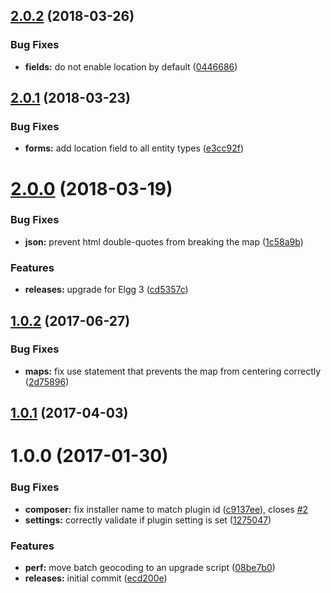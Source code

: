 <a name="2.0.2"></a>
## [2.0.2](https://github.com/hypeJunctionPro/Elgg3-hypeMapsOpen/compare/2.0.1...2.0.2) (2018-03-26)


### Bug Fixes

* **fields:** do not enable location by default ([0446686](https://github.com/hypeJunctionPro/Elgg3-hypeMapsOpen/commit/0446686))



<a name="2.0.1"></a>
## [2.0.1](https://github.com/hypeJunctionPro/Elgg3-hypeMapsOpen/compare/2.0.0...2.0.1) (2018-03-23)


### Bug Fixes

* **forms:** add location field to all entity types ([e3cc92f](https://github.com/hypeJunctionPro/Elgg3-hypeMapsOpen/commit/e3cc92f))



<a name="2.0.0"></a>
# [2.0.0](https://github.com/hypeJunctionPro/Elgg3-hypeMapsOpen/compare/1.0.2...2.0.0) (2018-03-19)


### Bug Fixes

* **json:** prevent html double-quotes from breaking the map ([1c58a9b](https://github.com/hypeJunctionPro/Elgg3-hypeMapsOpen/commit/1c58a9b))


### Features

* **releases:** upgrade for Elgg 3 ([cd5357c](https://github.com/hypeJunctionPro/Elgg3-hypeMapsOpen/commit/cd5357c))



<a name="1.0.2"></a>
## [1.0.2](https://github.com/hypeJunction/hypeMapsOpen/compare/1.0.1...v1.0.2) (2017-06-27)


### Bug Fixes

* **maps:** fix use statement that prevents the map from centering correctly ([2d75896](https://github.com/hypeJunction/hypeMapsOpen/commit/2d75896))



<a name="1.0.1"></a>
## [1.0.1](https://github.com/hypeJunction/hypeMapsOpen/compare/1.0.0...v1.0.1) (2017-04-03)




<a name="1.0.0"></a>
# 1.0.0 (2017-01-30)


### Bug Fixes

* **composer:** fix installer name to match plugin id ([c9137ee](https://github.com/hypeJunction/hypeMapsOpen/commit/c9137ee)), closes [#2](https://github.com/hypeJunction/hypeMapsOpen/issues/2)
* **settings:** correctly validate if plugin setting is set ([1275047](https://github.com/hypeJunction/hypeMapsOpen/commit/1275047))

### Features

* **perf:** move batch geocoding to an upgrade script ([08be7b0](https://github.com/hypeJunction/hypeMapsOpen/commit/08be7b0))
* **releases:** initial commit ([ecd200e](https://github.com/hypeJunction/hypeMapsOpen/commit/ecd200e))




